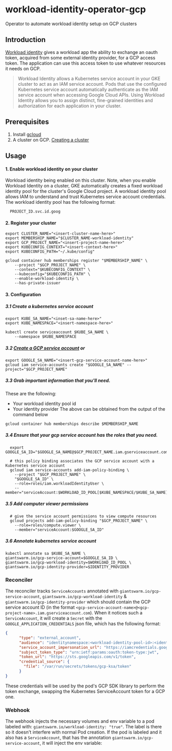 # workload-identity-operator-gcp
Operator to automate workload identity setup on GCP clusters

## Introduction

[Workload identity](https://cloud.google.com/iam/docs/workload-identity-federation) gives a workload app the ability to exchange an oauth token, acquired from some external identity provider, for a GCP access token.
The application can use this access token to use whatever resources it needs on GCP.


> Workload Identity allows a Kubernetes service account in your GKE cluster to act as an IAM service account.
> Pods that use the configured Kubernetes service account automatically authenticate as the IAM service account when accessing Google Cloud APIs.
> Using Workload Identity allows you to assign distinct, fine-grained identities and authorization for each application in your cluster.


## Prerequisites
1. Install [gcloud](https://cloud.google.com/sdk/docs/install)
2. A cluster on GCP. [Creating a cluster ](https://github.com/giantswarm/capo-mc-bootstrap/)


## Usage

#### 1. Enable workload identity on your cluster

Workload identity being enabled on this cluster. Note, when you enable Workload Identity on a cluster, GKE automatically creates a fixed workload identity pool for the cluster's Google Cloud project.
A workload identity pool allows IAM to understand and trust Kubernetes service account credentials.
The workload identity pool has the following format:
```
  PROJECT_ID.svc.id.goog
```

#### 2. Register your cluster
```
export CLUSTER_NAME="<insert-cluster-name-here>" 
export MEMBERSHIP_NAME="$CLUSTER_NAME-workload-identity"
export GCP_PROJECT_NAME="<insert-project-name-here>"
export KUBECONFIG_CONTEXT="<insert-context-here>"
export KUBECONFIG_PATH="~/.kube/config"
```
```
gcloud container hub memberships register "$MEMBERSHIP_NAME" \
    --project "$GCP_PROJECT_NAME" \
    --context="$KUBECONFIG_CONTEXT" \
    --kubeconfig="$KUBECONFIG_PATH" \
    --enable-workload-identity \
    --has-private-issuer
```

#### 3. Configuration

##### 3.1 Create a kubernetes service account

```
export KUBE_SA_NAME="<inset-sa-name-here>"
export KUBE_NAMESPACE="<insert-namespace-here>"

kubectl create serviceaccount $KUBE_SA_NAME \
    --namespace $KUBE_NAMESPACE
```

##### 3.2 [Create a GCP service account](https://cloud.google.com/iam/docs/creating-managing-service-accounts#creating) or 

```
export GOOGLE_SA_NAME="<insert-gcp-service-account-name-here>"
gcloud iam service-accounts create "$GOOGLE_SA_NAME" --project="$GCP_PROJECT_NAME"
```

##### 3.3 Grab important information that you'll need. 
These are the following:
  * Your workload identity pool id
  * Your identity provider 
The above can be obtained from the output of the command below
```
gcloud container hub memberships describe $MEMBERSHIP_NAME
```

##### 3.4 Ensure that your gcp service account has the roles that you need. 

```
  export GOOGLE_SA_ID="$GOOGLE_SA_NAME@$GCP_PROJECT_NAME.iam.gserviceaccount.com"

  # this policy binding associates the GCP service account with a Kubernetes service account
  gcloud iam service-accounts add-iam-policy-binding \
    --project "$GCP_PROJECT_NAME" \
    "$GOOGLE_SA_ID" \
    --role=roles/iam.workloadIdentityUser \
    --member="serviceAccount:$WORKLOAD_ID_POOL[$KUBE_NAMESPACE/$KUBE_SA_NAME]"
```

##### 3.5 Add computer viewer permissions
```
  # give the service account permissions to view compute resources
  gcloud projects add-iam-policy-binding "$GCP_PROJECT_NAME" \
    --role=roles/compute.viewer \
    --member="serviceAccount:$GOOGLE_SA_ID"
```

##### 3.6 Annotate kubernetes service account
  ```
  kubectl annotate sa $KUBE_SA_NAME \ 
  giantswarm.io/gcp-service-account=$GOOGLE_SA_ID \
  giantswarm.io/gcp-workload-identity=$WORKLOAD_ID_POOL \
  giantswarm.io/gcp-identity-provider=$IDENTITY_PROVIDER
  ```

### Reconciler

The reconciler tracks `ServiceAccounts` annotated with `giantswarm.io/gcp-service-account`, `giantswarm.io/gcp-workload-identity` & `giantswarm.io/gcp-identity-provider` which should contain the GCP service account ID (in the format `<gcp-service-account-name>@<gcp-project-name>.iam.gserviceaccount.com`).
When it notices such a `ServiceAccount`, it will create a `Secret` with the `GOOGLE_APPLICATION_CREDENTIALS` json file, which has the following format:
```json
{
      "type": "external_account",
      "audience": "identitynamespace:<workload-identity-pool-id>:<identity-provider-from-workload-identity-pool>",
      "service_account_impersonation_url": "https://iamcredentials.googleapis.com/v1/projects/-/serviceAccounts/<service-account-id>:generateAccessToken",
      "subject_token_type": "urn:ietf:params:oauth:token-type:jwt",
      "token_url": "https://sts.googleapis.com/v1/token",
      "credential_source": {
        "file": "/var/run/secrets/tokens/gcp-ksa/token"
      }
}
```
These credentials will be used by the pod's GCP SDK library to perform the token exchange, swapping the Kubernetes ServiceAccount token for a GCP one.


### Webhook

The webhook injects the necessary volumes and env variable to a pod labeled with: `giantswarm.io/workload-identity: "true"`.
The label is there so it doesn't interfere with normal Pod creation.
If the pod is labeled and it also has a `ServiceAccount`, that has the annotation `giantswarm.io/gcp-service-account`, it will inject the env variable:

